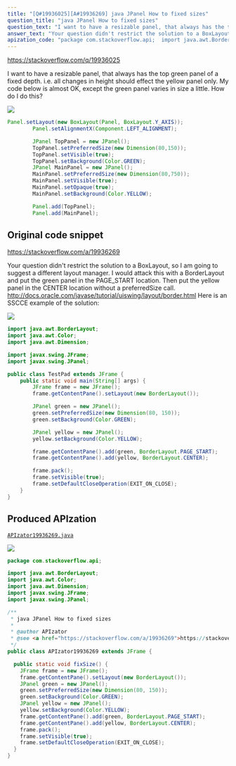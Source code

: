 ```yaml
---
title: "[Q#19936025][A#19936269] java JPanel How to fixed sizes"
question_title: "java JPanel How to fixed sizes"
question_text: "I want to have a resizable panel, that always has the top green panel of a fixed depth. i.e. all changes in height should effect the yellow panel only. My code below is almost OK, except the green panel varies in size a little. How do I do this?"
answer_text: "Your question didn't restrict the solution to a BoxLayout, so I am going to suggest a different layout manager. I would attack this with a BorderLayout and put the green panel in the PAGE_START location.  Then put the yellow panel in the CENTER location without a preferredSize call. http://docs.oracle.com/javase/tutorial/uiswing/layout/border.html Here is an SSCCE example of the solution:"
apization_code: "package com.stackoverflow.api;  import java.awt.BorderLayout; import java.awt.Color; import java.awt.Dimension; import javax.swing.JFrame; import javax.swing.JPanel;  /**  * java JPanel How to fixed sizes  *  * @author APIzator  * @see <a href=\"https://stackoverflow.com/a/19936269\">https://stackoverflow.com/a/19936269</a>  */ public class APIzator19936269 extends JFrame {    public static void fixSize() {     JFrame frame = new JFrame();     frame.getContentPane().setLayout(new BorderLayout());     JPanel green = new JPanel();     green.setPreferredSize(new Dimension(80, 150));     green.setBackground(Color.GREEN);     JPanel yellow = new JPanel();     yellow.setBackground(Color.YELLOW);     frame.getContentPane().add(green, BorderLayout.PAGE_START);     frame.getContentPane().add(yellow, BorderLayout.CENTER);     frame.pack();     frame.setVisible(true);     frame.setDefaultCloseOperation(EXIT_ON_CLOSE);   } }"
---
```


https://stackoverflow.com/q/19936025

I want to have a resizable panel, that always has the top green panel of a fixed depth. i.e. all changes in height should effect the yellow panel only.
My code below is almost OK, except the green panel varies in size a little.
How do I do this?



<div class="code-logo"><img src="/stackoverflow.png" /></div>

```java
Panel.setLayout(new BoxLayout(Panel, BoxLayout.Y_AXIS));
        Panel.setAlignmentX(Component.LEFT_ALIGNMENT);

        JPanel TopPanel = new JPanel();
        TopPanel.setPreferredSize(new Dimension(80,150));
        TopPanel.setVisible(true);
        TopPanel.setBackground(Color.GREEN);
        JPanel MainPanel = new JPanel();
        MainPanel.setPreferredSize(new Dimension(80,750));
        MainPanel.setVisible(true);
        MainPanel.setOpaque(true);
        MainPanel.setBackground(Color.YELLOW);

        Panel.add(TopPanel);
        Panel.add(MainPanel);
```


## Original code snippet

https://stackoverflow.com/a/19936269

Your question didn&#x27;t restrict the solution to a BoxLayout, so I am going to suggest a different layout manager.
I would attack this with a BorderLayout and put the green panel in the PAGE_START location.  Then put the yellow panel in the CENTER location without a preferredSize call.
http://docs.oracle.com/javase/tutorial/uiswing/layout/border.html
Here is an SSCCE example of the solution:

<div class="code-logo"><img src="/stackoverflow.png" /></div>

```java
import java.awt.BorderLayout;
import java.awt.Color;
import java.awt.Dimension;

import javax.swing.JFrame;
import javax.swing.JPanel;

public class TestPad extends JFrame {
    public static void main(String[] args) {
        JFrame frame = new JFrame();
        frame.getContentPane().setLayout(new BorderLayout());

        JPanel green = new JPanel();
        green.setPreferredSize(new Dimension(80, 150));
        green.setBackground(Color.GREEN);

        JPanel yellow = new JPanel();
        yellow.setBackground(Color.YELLOW);

        frame.getContentPane().add(green, BorderLayout.PAGE_START);
        frame.getContentPane().add(yellow, BorderLayout.CENTER);

        frame.pack();
        frame.setVisible(true);
        frame.setDefaultCloseOperation(EXIT_ON_CLOSE);
    }
}
```

## Produced APIzation

[`APIzator19936269.java`](https://github.com/pasqualesalza/apization-temp/raw/main/data/search/APIzator19936269.java)

<div class="code-logo"><img src="/apizator.png" /></div>

```java
package com.stackoverflow.api;

import java.awt.BorderLayout;
import java.awt.Color;
import java.awt.Dimension;
import javax.swing.JFrame;
import javax.swing.JPanel;

/**
 * java JPanel How to fixed sizes
 *
 * @author APIzator
 * @see <a href="https://stackoverflow.com/a/19936269">https://stackoverflow.com/a/19936269</a>
 */
public class APIzator19936269 extends JFrame {

  public static void fixSize() {
    JFrame frame = new JFrame();
    frame.getContentPane().setLayout(new BorderLayout());
    JPanel green = new JPanel();
    green.setPreferredSize(new Dimension(80, 150));
    green.setBackground(Color.GREEN);
    JPanel yellow = new JPanel();
    yellow.setBackground(Color.YELLOW);
    frame.getContentPane().add(green, BorderLayout.PAGE_START);
    frame.getContentPane().add(yellow, BorderLayout.CENTER);
    frame.pack();
    frame.setVisible(true);
    frame.setDefaultCloseOperation(EXIT_ON_CLOSE);
  }
}

```